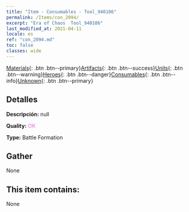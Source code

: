 ```yaml
---
title: "Item - Consumables - Tool_940106"
permalink: /Items/con_2094/
excerpt: "Era of Chaos  Tool_940106"
last_modified_at: 2021-04-11
locale: es
ref: "con_2094.md"
toc: false
classes: wide
---
```

 [Materials](/es/Items/){: .btn .btn--primary}[Artifacts](/es/Items/Artifacts/){: .btn .btn--success}[Units](/es/Items/Units/){: .btn .btn--warning}[Heroes](/es/Items/Heroes/){: .btn .btn--danger}[Consumables](/es/Items/Consumables/){: .btn .btn--info}[Unknown](/es/Items/Unknown/){: .btn .btn--primary}

## Detalles
 **Descripción:** null

 **Quality:** <span style="color: #DA70D6">OK</span>

 **Type:** Battle Formation

## Gather

  None

## This item contains:

  None

